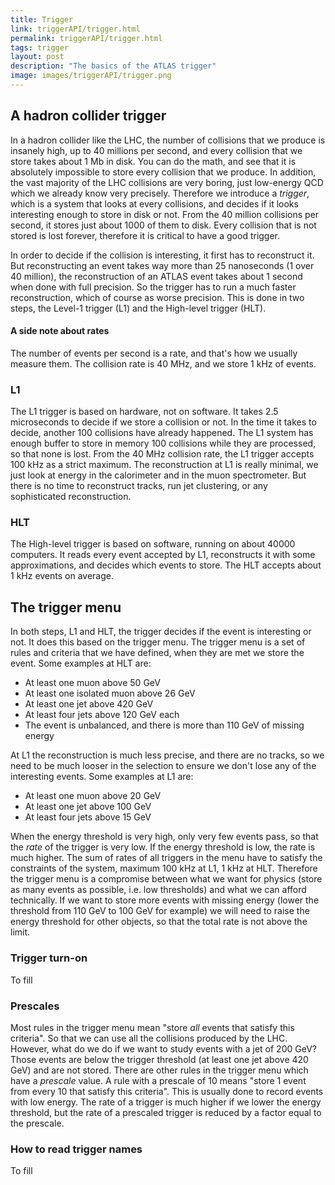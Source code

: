 ```yaml
---
title: Trigger
link: triggerAPI/trigger.html
permalink: triggerAPI/trigger.html
tags: trigger
layout: post
description: "The basics of the ATLAS trigger"
image: images/triggerAPI/trigger.png
---
```


## A hadron collider trigger

In a hadron collider like the LHC, the number of collisions that we produce is insanely high, up to 40 millions per second, and every collision that we store takes about 1 Mb in disk. You can do the math, and see that it is absolutely impossible to store every collision that we produce. In addition, the vast majority of the LHC collisions are very boring, just low-energy QCD which we already know very precisely. Therefore we introduce a *trigger*, which is a system that looks at every collisions, and decides if it looks interesting enough to store in disk or not. From the 40 million collisions per second, it stores just about 1000 of them to disk. Every collision that is not stored is lost forever, therefore it is critical to have a good trigger. 

In order to decide if the collision is interesting, it first has to reconstruct it. But reconstructing an event takes way more than 25 nanoseconds (1 over 40 million), the reconstruction of an ATLAS event takes about 1 second when done with full precision. So the trigger has to run a much faster reconstruction, which of course as worse precision. This is done in two steps, the Level-1 trigger (L1) and the High-level trigger (HLT).

#### A side note about rates
The number of events per second is a rate, and that's how we usually measure them. The collision rate is 40 MHz, and we store 1 kHz of events.

### L1
The L1 trigger is based on hardware, not on software. It takes 2.5 microseconds to decide if we store a collision or not. In the time it takes to decide, another 100 collisions have already happened. The L1 system has enough buffer to store in memory 100 collisions while they are processed, so that none is lost. From the 40 MHz collision rate, the L1 trigger accepts 100 kHz as a strict maximum. The reconstruction at L1 is really minimal, we just look at energy in the calorimeter and in the muon spectrometer. But there is no time to reconstruct tracks, run jet clustering, or any sophisticated reconstruction. 

### HLT
The High-level trigger is based on software, running on about 40000 computers. It reads every event accepted by L1, reconstructs it with some approximations, and decides which events to store. The HLT accepts about 1 kHz events on average.

## The trigger menu
In both steps, L1 and HLT, the trigger decides if the event is interesting or not. It does this based on the trigger menu. The trigger menu is a set of rules and criteria that we have defined, when they are met we store the event. Some examples at HLT are:
- At least one muon above 50 GeV
- At least one isolated muon above 26 GeV
- At least one jet above 420 GeV
- At least four jets above 120 GeV each
- The event is unbalanced, and there is more than 110 GeV of missing energy

At L1 the reconstruction is much less precise, and there are no tracks, so we need to be much looser in the selection to ensure we don't lose any of the interesting events. Some examples at L1 are:
- At least one muon above 20 GeV
- At least one jet above 100 GeV
- At least four jets above 15 GeV

When the energy threshold is very high, only very few events pass, so that the _rate_ of the trigger is very low. If the energy threshold is low, the rate is much higher. The sum of rates of all triggers in the menu have to satisfy the constraints of the system, maximum 100 kHz at L1, 1 kHz at HLT. Therefore the trigger menu is a compromise between what we want for physics (store as many events as possible, i.e. low thresholds) and what we can afford technically. If we want to store more events with missing energy (lower the threshold from 110 GeV to 100 GeV for example) we will need to raise the energy threshold for other objects, so that the total rate is not above the limit.

### Trigger turn-on
To fill

### Prescales
Most rules in the trigger menu mean "store *all* events that satisfy this criteria". So that we can use all the collisions produced by the LHC. However, what do we do if we want to study events with a jet of 200 GeV? Those events are below the trigger threshold (at least one jet above 420 GeV) and are not stored. There are other rules in the trigger menu which have a _prescale_ value. A rule with a prescale of 10 means "store 1 event from every 10 that satisfy this criteria". This is usually done to record events with low energy. The rate of a trigger is much higher if we lower the energy threshold, but the rate of a prescaled trigger is reduced by a factor equal to the prescale.

### How to read trigger names
To fill
